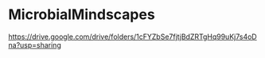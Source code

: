 # MicrobialMindscapes

https://drive.google.com/drive/folders/1cFYZbSe7fjtjBdZRTgHq99uKj7s4oDna?usp=sharing